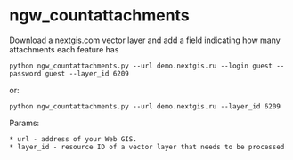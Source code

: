 # ngw_countattachments
Download a nextgis.com vector layer and add a field indicating how many attachments each feature has

    python ngw_countattachments.py --url demo.nextgis.ru --login guest --password guest --layer_id 6209
    
or:

    python ngw_countattachments.py --url demo.nextgis.ru --layer_id 6209

Params:

    * url - address of your Web GIS.
    * layer_id - resource ID of a vector layer that needs to be processed
    
    